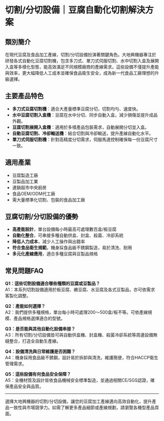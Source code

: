 # 切割/分切設備｜豆腐自動化切割解決方案

## 類別簡介

在現代豆腐及食品加工產線，切割/分切設備扮演著關鍵角色。大地興機器專注於研發各式自動化豆腐切割機，包含多刀式、單刀式伺服切割、水中切割入盒及展開入盒等多樣化型態，能高效滿足不同規模廠商的產線需求。這些設備不僅提升產能與效率，更大幅降低人工成本並確保食品衛生安全，成為新一代食品工廠理想的升級選擇。

## 主要產品特色

- **多刀式豆腐切割機**：適合大產量標準豆腐分切，切割均勻、速度快。
- **水中豆腐切割入盒機**：豆腐在水中分切、同步自動入盒，減少損傷並提升成品外觀。
- **豆腐切割展開入盒機**：適用於多樣產品包裝需求，自動展開分切並入盒。
- **自動豆腐切割、冷卻輸送機**：結合切割與冷卻輸送，提升產線自動化水平。
- **單刀式伺服切割機**：針對高精度分切需求，伺服馬達控制確保每一份豆腐尺寸一致。

## 適用產業

- 豆腐製造工廠
- 豆製品加工業
- 連鎖超市中央廚房
- 食品OEM/ODM代工廠
- 需大量標準化切割、包裝的食品加工廠

## 豆腐切割/分切設備的優勢

- **高產能設計**，單台設備每小時最高可處理數百盒/板豆腐
- **自動化整合**，可串接多種自動供盒、封盒、殺菌、冷卻系統
- **降低人力成本**，減少人工操作與出錯率
- **符合食品衛生規範**，機身採食品級不銹鋼製造，易於清洗、耐用
- **多元化產線應用**，適合多種豆腐與豆製品規格

## 常見問題FAQ

**Q1：這些切割設備適合哪些種類的豆腐或豆製品？**  
A1：本系列切割設備適用於板豆腐、嫩豆腐、水豆腐及各式豆製品，亦可依需求客製化調整。

**Q2：產能如何選擇？**  
A2：我們提供多種規格，單台每小時可處理200～500盒/板不等。可依產線規模、產品規格選擇適合的型號。

**Q3：是否能與其他自動化設備串接？**  
A3：所有切割/分切設備皆可與自動供盒機、封盒機、殺菌冷卻系統等周邊設備無縫整合，打造全自動生產線。

**Q4：設備清洗與日常維護是否困難？**  
A4：機身採用食品級不銹鋼，設計易於拆卸與清洗，維護簡便，符合HACCP衛生管理需求。

**Q5：這些設備有何食品安全保障？**  
A5：全機材質及設計皆依食品機械安全標準製造，並通過相關CE/SGS認證，確保產品安全與品質。

---

選擇大地興機器的切割/分切設備，讓您的豆腐加工產線邁向高效自動化，提升產品一致性與市場競爭力。如需了解更多產品細節或產線規劃，請瀏覽各機型產品頁面。
